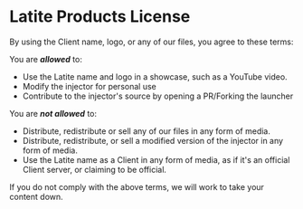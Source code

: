 # Latite Products License

By using the Client name, logo, or any of our files, you agree to these terms:

You are ***allowed*** to:

- Use the Latite name and logo in a showcase, such as a YouTube video.
- Modify the injector for personal use
- Contribute to the injector's source by opening a PR/Forking the launcher

You are ***not allowed*** to:

- Distribute, redistribute or sell any of our files in any form of media.
- Distribute, redistribute, or sell a modified version of the injector in any form of media.
- Use the Latite name as a Client in any form of media, as if it's an official Client server, or claiming to be official.

If you do not comply with the above terms, we will work to take your content down.
